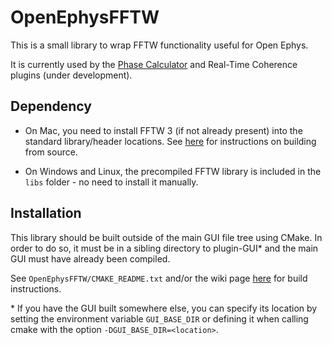 # OpenEphysFFTW

This is a small library to wrap FFTW functionality useful for Open Ephys.

It is currently used by the [Phase Calculator](https://github.com/tne-lab/phase-calculator) and Real-Time Coherence plugins (under development).

## Dependency

* On Mac, you need to install FFTW 3 (if not already present) into the standard library/header locations. See [here](http://www.fftw.org/download.html) for instructions on building from source.

* On Windows and Linux, the precompiled FFTW library is included in the `libs` folder - no need to install it manually.

## Installation

This library should be built outside of the main GUI file tree using CMake. In order to do so, it must be in a sibling directory to plugin-GUI\* and the main GUI must have already been compiled.

See `OpenEphysFFTW/CMAKE_README.txt` and/or the wiki page [here](https://open-ephys.atlassian.net/wiki/spaces/OEW/pages/1259110401/Plugin+CMake+Builds) for build instructions.

\* If you have the GUI built somewhere else, you can specify its location by setting the environment variable `GUI_BASE_DIR` or defining it when calling cmake with the option `-DGUI_BASE_DIR=<location>`.
